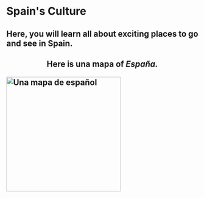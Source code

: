 <h1>Spain's Culture</h1>
 
<h2> Here, you will learn all about exciting places to go and see in Spain. <h2> 

 <p> <center> Here is <b> una mapa </b> of <i> España.</i> </center> <p>
 <a href="https://www.lonelyplanet.com/maps/europe/spain/" title="View source">
   <img src="http://www.lonelyplanet.com/maps/europe/spain/map_of_spain.jpg" alt="Una mapa de español" height="300" width="300" align="middle">
   
 </a>

 
